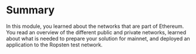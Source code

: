 # Summary

In this module, you learned about the networks that are part of Ethereum. You read an overview of the different public and private networks, learned about what is needed to prepare your solution for mainnet, and deployed an application to the Ropsten test network.

